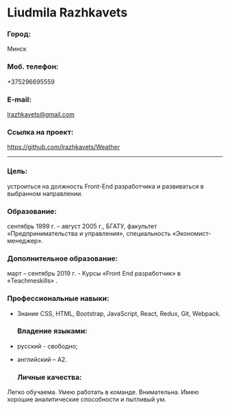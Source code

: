 # Liudmila Razhkavets

### Город: 
Минск
### Моб. телефон: 
+375296695559
### E-mail: 
lrazhkavets@gmail.com
### Ссылка на проект: 
<https://github.com/lrazhkavets/Weather>

---


  ### Цель: 
  устроиться на должность Front-End разработчика и развиваться в выбранном направлении.  
  
  ### Образование: 
сентябрь 1999 г. – август 2005 г., БГАТУ, факультет «Предпринимательства и управления», специальность «Экономист-менеджер». 

 ### Дополнительное образование:
март – сентябрь 2019 г. - Курсы «Front End разработчик» в «Teachmeskills» .

  ### Профессиональные навыки:
- Знание CSS, HTML, Bootstrap, JavaScript, React, Redux, Git, Webpack.

  ### Владение языками:
- русский - свободно; 
- английский – А2. 

  ### Личные качества:
Легко обучаема. Умею работать в команде. Внимательна. Имею хорошие аналитические способности и пытливый ум.

